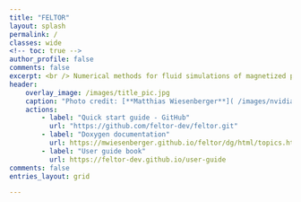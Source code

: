 ```yaml
---
title: "FELTOR"
layout: splash
permalink: /
classes: wide
<!-- toc: true -->
author_profile: false
comments: false
excerpt: <br /> Numerical methods for fluid simulations of magnetized plasmas
header:
    overlay_image: /images/title_pic.jpg
    caption: "Photo credit: [**Matthias Wiesenberger**]( /images/nvidia_ue_red_blue.jpg)"
    actions:
        - label: "Quick start guide - GitHub"
          url: "https://github.com/feltor-dev/feltor.git"
        - label: "Doxygen documentation"
          url: https://mwiesenberger.github.io/feltor/dg/html/topics.html
        - label: "User guide book"
          url: https://feltor-dev.github.io/user-guide
comments: false
entries_layout: grid

---
```

<!--
feature_row:
  - image_path: /images/quick-start.png
    url: https://github.com/feltor-dev/feltor
    title : ""
    btn_label: "Quick start guide"
    btn_class: "btn--light-outline"
  -  image_path: /images/doxygen-docu.png
    url: doc/dg/html/topics.html
    title : ""
    btn_label: "Doxygen documentation"
    btn_class: "btn--light-outline"
  - image_path: /images/guide-book.png
    url: https://feltor-dev.github.io/user-guide
    title : ""
    btn_label: "User guide book"
    btn_class: "btn--light-outline"
{% include feature_row %}
-->

<!-- temporarily copied temp_guide into _site -->
<!-- https://raw.githubusercontent.com/mmistakes/minimal-mistakes/master/docs/_pages/splash-page.md -->
